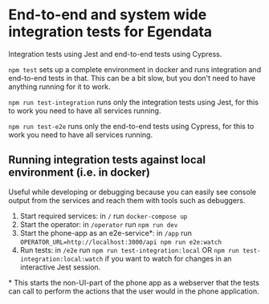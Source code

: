 # End-to-end and system wide integration tests for Egendata

Integration tests using Jest and end-to-end tests using Cypress.

`npm test` sets up a complete environment in docker and runs integration and end-to-end tests in that. This can be a bit slow, but you don't need to have anything running for it to work.

`npm run test-integration` runs only the integration tests using Jest, for this to work you need to have all services running.

`npm run test-e2e` runs only the end-to-end tests using Cypress, for this to work you need to have all services running.

## Running integration tests against local environment (i.e. in docker)
Useful while developing or debugging because you can easily see console output from the services and reach them with tools such as debuggers.

1. Start required services: in `/` run `docker-compose up`
2. Start the operator: in `/operator` run `npm run dev`
3. Start the phone-app as an e2e-service*: in `/app` run `OPERATOR_URL=http://localhost:3000/api npm run e2e:watch`
4. Run tests: in `/e2e` run `npm run test-integration:local` OR `npm run test-integration:local:watch` if you want to watch for changes in an interactive Jest session.

\* This starts the non-UI-part of the phone app as a webserver that the tests can call to perform the actions that the user would in the phone application.
